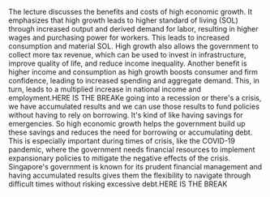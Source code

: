 The lecture discusses the benefits and costs of high economic growth. It emphasizes that high growth leads to higher standard of living (SOL) through increased output and derived demand for labor, resulting in higher wages and purchasing power for workers. This leads to increased consumption and material SOL. High growth also allows the government to collect more tax revenue, which can be used to invest in infrastructure, improve quality of life, and reduce income inequality. Another benefit is higher income and consumption as high growth boosts consumer and firm confidence, leading to increased spending and aggregate demand. This, in turn, leads to a multiplied increase in national income and employment.HERE IS THE BREAKe going into a recession or there's a crisis, we have accumulated results and we can use those results to fund policies without having to rely on borrowing. It's kind of like having savings for emergencies. So high economic growth helps the government build up these savings and reduces the need for borrowing or accumulating debt. This is especially important during times of crisis, like the COVID-19 pandemic, where the government needs financial resources to implement expansionary policies to mitigate the negative effects of the crisis. Singapore's government is known for its prudent financial management and having accumulated results gives them the flexibility to navigate through difficult times without risking excessive debt.HERE IS THE BREAK